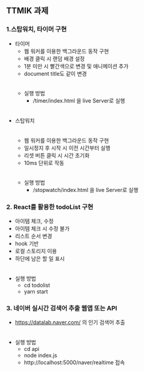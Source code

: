 ## TTMIK 과제

### 1.스탑워치, 타이머 구현

- 타이머
  - 웹 워커를 이용한 백그라운드 동작 구현
  - 배경 클릭 시 랜덤 배경 설정
  - 1분 미만 시 빨간색으로 변경 및 애니메이션 추가
  - document title도 같이 변경
  ######
  - 실행 방법
    - /timer/index.html 을 live Server로 실행

######

- 스탑워치
  ######
  - 웹 워커를 이용한 백그라운드 동작 구현
  - 일시정지 후 시작 시 이전 시간부터 실행
  - 리셋 버튼 클릭 시 시간 초기화
  - 10ms 단위로 작동
  ######
  - 실행 방법
    - /stopwatch/index.html 을 live Server로 실행

### 2. React를 활용한 todoList 구현

- 아이템 체크, 수정
- 아이템 체크 시 수정 불가
- 리스트 순서 변경
- hook 기반
- 로컬 스토리지 이용
- 하단에 남은 할 일 표시

######

- 실행 방법
  - cd todolist
  - yarn start

### 3. 네이버 실시간 검색어 추출 웹앱 또는 API

- https://datalab.naver.com/ 의 인기 검색어 추출
  ######
- 실행 방법
  - cd api
  - node index.js
  - http://localhost:5000/naver/realtime 접속
